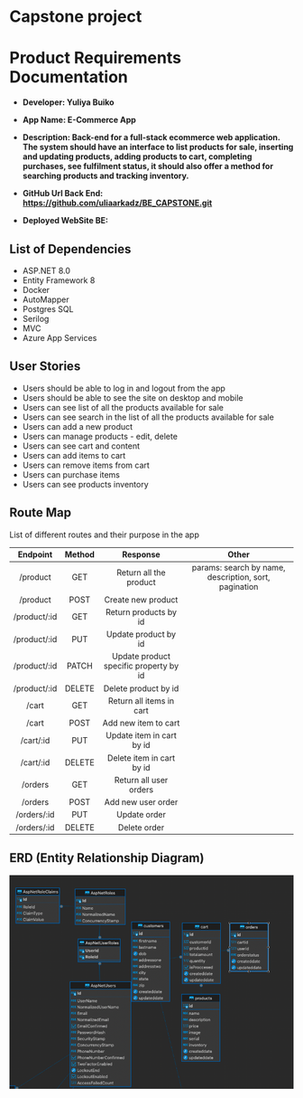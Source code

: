 # Capstone project

# Product Requirements Documentation

- **Developer: Yuliya Buiko**
- **App Name: E-Commerce App**
- **Description: Back-end for a full-stack ecommerce web application. The system should have an interface to list products for sale, inserting and updating products, adding products to cart, completing purchases, see fulfilment status, it should also offer a method for searching products and tracking inventory.**
- **GitHub Url Back End: https://github.com/uliaarkadz/BE_CAPSTONE.git**

- **Deployed WebSite BE:**

## List of Dependencies

- ASP.NET 8.0
- Entity Framework 8
- Docker
- AutoMapper
- Postgres SQL
- Serilog
- MVC
- Azure App Services

## User Stories

- Users should be able to log in and logout from the app
- Users should be able to see the site on desktop and mobile
- Users can see list of all the products available for sale
- Users can see search in the list of all the products available for sale
- Users can add a new product
- Users can manage products - edit, delete
- Users can see cart and content
- Users can add items to cart
- Users can remove items from cart
- Users can purchase items
- Users can see products inventory

## Route Map

List of different routes and their purpose in the app

|   Endpoint    | Method |                Response                |                         Other                         |
|:-------------:|:------:|:--------------------------------------:|:-----------------------------------------------------:|
|   /product    |  GET   |         Return all the product         | params: search by name, description, sort, pagination |
|   /product    |  POST  |           Create new product           |                                                       |
| /product/:id  |  GET   |         Return products by id          |                                                       |
| /product/:id  |  PUT   |          Update product by id          |                                                       |
| /product/:id  | PATCH  | Update product specific property by id |                                                       |
| /product/:id  | DELETE |          Delete product by id          |                                                       |
|     /cart     |  GET   |        Return all items in cart        |                                                       |
|     /cart     |  POST  |          Add new item to cart          |                                                       |
|   /cart/:id   |  PUT   |       Update item in cart by id        |                                                       |
|   /cart/:id   | DELETE |       Delete item in cart by id        |                                                       |
|    /orders    |  GET   |         Return all user orders         |                                                       |
|  /orders      |  POST  |           Add new user order           |                                                       |
|  /orders/:id  |  PUT   |           Update order                 |                                                       |
|  /orders/:id  | DELETE |              Delete order              |                                                       |

## ERD (Entity Relationship Diagram)

![Entity Relationship Diagram](./images/ERD_Store.png)
